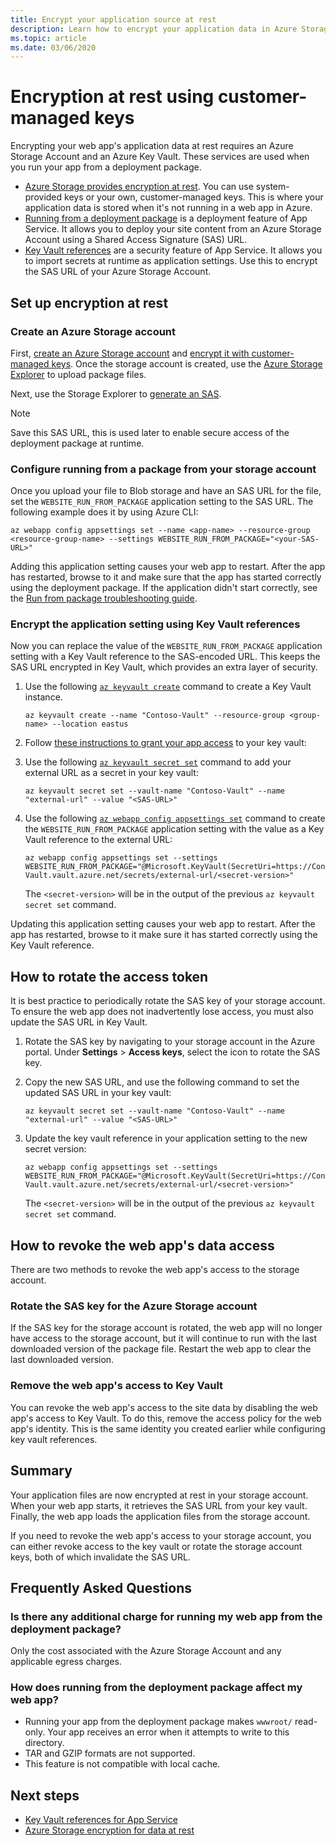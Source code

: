 ```yaml
---
title: Encrypt your application source at rest
description: Learn how to encrypt your application data in Azure Storage and deploy it as a package file.
ms.topic: article
ms.date: 03/06/2020
---
```


# Encryption at rest using customer-managed keys

Encrypting your web app's application data at rest requires an Azure Storage Account and an Azure Key Vault. These services are used when you run your app from a deployment package.

  - [Azure Storage provides encryption at rest](../storage/common/storage-service-encryption.md). You can use system-provided keys or your own, customer-managed keys. This is where your application data is stored when it's not running in a web app in Azure.
  - [Running from a deployment package](deploy-run-package.md) is a deployment feature of App Service. It allows you to deploy your site content from an Azure Storage Account using a Shared Access Signature (SAS) URL.
  - [Key Vault references](app-service-key-vault-references.md) are a security feature of App Service. It allows you to import secrets at runtime as application settings. Use this to encrypt the SAS URL of your Azure Storage Account.

## Set up encryption at rest

### Create an Azure Storage account

First, [create an Azure Storage account](../storage/common/storage-account-create.md) and [encrypt it with customer-managed keys](../storage/common/customer-managed-keys-overview.md). Once the storage account is created, use the [Azure Storage Explorer](../vs-azure-tools-storage-manage-with-storage-explorer.md) to upload package files.

Next, use the Storage Explorer to [generate an SAS](../vs-azure-tools-storage-manage-with-storage-explorer.md?tabs=windows#generate-a-sas-in-storage-explorer). 

> [!NOTE]
> Save this SAS URL, this is used later to enable secure access of the deployment package at runtime.

### Configure running from a package from your storage account
  
Once you upload your file to Blob storage and have an SAS URL for the file, set the `WEBSITE_RUN_FROM_PACKAGE` application setting to the SAS URL. The following example does it by using Azure CLI:

```
az webapp config appsettings set --name <app-name> --resource-group <resource-group-name> --settings WEBSITE_RUN_FROM_PACKAGE="<your-SAS-URL>"
```

Adding this application setting causes your web app to restart. After the app has restarted, browse to it and make sure that the app has started correctly using the deployment package. If the application didn't start correctly, see the [Run from package troubleshooting guide](deploy-run-package.md#troubleshooting).

### Encrypt the application setting using Key Vault references

Now you can replace the value of the `WEBSITE_RUN_FROM_PACKAGE` application setting with a Key Vault reference to the SAS-encoded URL. This keeps the SAS URL encrypted in Key Vault, which provides an extra layer of security.

1. Use the following [`az keyvault create`](/cli/azure/keyvault#az-keyvault-create) command to create a Key Vault instance.       

    ```azurecli    
    az keyvault create --name "Contoso-Vault" --resource-group <group-name> --location eastus    
    ```    

1. Follow [these instructions to grant your app access](app-service-key-vault-references.md#grant-your-app-access-to-a-key-vault) to your key vault:

1. Use the following [`az keyvault secret set`](/cli/azure/keyvault/secret#az-keyvault-secret-set) command to add your external URL as a secret in your key vault:   

    ```azurecli    
    az keyvault secret set --vault-name "Contoso-Vault" --name "external-url" --value "<SAS-URL>"    
    ```    

1.  Use the following [`az webapp config appsettings set`](/cli/azure/webapp/config/appsettings#az-webapp-config-appsettings-set) command to create the `WEBSITE_RUN_FROM_PACKAGE` application setting with the value as a Key Vault reference to the external URL:

    ```azurecli    
    az webapp config appsettings set --settings WEBSITE_RUN_FROM_PACKAGE="@Microsoft.KeyVault(SecretUri=https://Contoso-Vault.vault.azure.net/secrets/external-url/<secret-version>"    
    ```

    The `<secret-version>` will be in the output of the previous `az keyvault secret set` command.

Updating this application setting causes your web app to restart. After the app has restarted, browse to it make sure it has started correctly using the Key Vault reference.

## How to rotate the access token

It is best practice to periodically rotate the SAS key of your storage account. To ensure the web app does not inadvertently lose access, you must also update the SAS URL in Key Vault.

1. Rotate the SAS key by navigating to your storage account in the Azure portal. Under **Settings** > **Access keys**, select the icon to rotate the SAS key.

1. Copy the new SAS URL, and use the following command to set the updated SAS URL in your key vault:

    ```azurecli    
    az keyvault secret set --vault-name "Contoso-Vault" --name "external-url" --value "<SAS-URL>"    
    ``` 

1. Update the key vault reference in your application setting to the new secret version:

    ```azurecli    
    az webapp config appsettings set --settings WEBSITE_RUN_FROM_PACKAGE="@Microsoft.KeyVault(SecretUri=https://Contoso-Vault.vault.azure.net/secrets/external-url/<secret-version>"    
    ```

    The `<secret-version>` will be in the output of the previous `az keyvault secret set` command.

## How to revoke the web app's data access

There are two methods to revoke the web app's access to the storage account. 

### Rotate the SAS key for the Azure Storage account

If the SAS key for the storage account is rotated, the web app will no longer have access to the storage account, but it will continue to run with the last downloaded version of the package file. Restart the web app to clear the last downloaded version.

### Remove the web app's access to Key Vault

You can revoke the web app's access to the site data by disabling the web app's access to Key Vault. To do this, remove the access policy for the web app's identity. This is the same identity you created earlier while configuring key vault references.

## Summary

Your application files are now encrypted at rest in your storage account. When your web app starts, it retrieves the SAS URL from your key vault. Finally, the web app loads the application files from the storage account. 

If you need to revoke the web app's access to your storage account, you can either revoke access to the key vault or rotate the storage account keys, both of which invalidate the SAS URL.

## Frequently Asked Questions

### Is there any additional charge for running my web app from the deployment package?

Only the cost associated with the Azure Storage Account and any applicable egress charges.

### How does running from the deployment package affect my web app?

- Running your app from the deployment package makes `wwwroot/` read-only. Your app receives an error when it attempts to write to this directory.
- TAR and GZIP formats are not supported.
- This feature is not compatible with local cache.

## Next steps

- [Key Vault references for App Service](app-service-key-vault-references.md)
- [Azure Storage encryption for data at rest](../storage/common/storage-service-encryption.md)